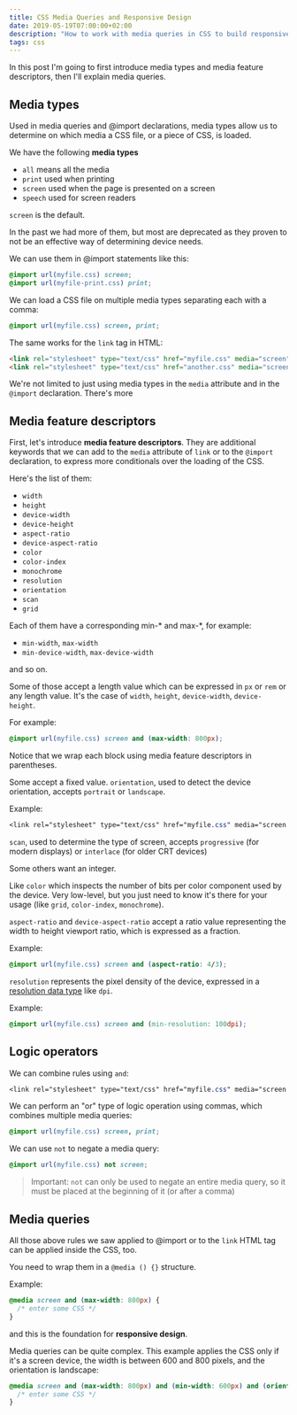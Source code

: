 ```yaml
---
title: CSS Media Queries and Responsive Design
date: 2019-05-19T07:00:00+02:00
description: "How to work with media queries in CSS to build responsive web pages"
tags: css
---
```


In this post I'm going to first introduce media types and media feature descriptors, then I'll explain media queries.

## Media types

Used in media queries and @import declarations, media types allow us to determine on which media a CSS file, or a piece of CSS, is loaded.

We have the following **media types**

- `all` means all the media
- `print` used when printing
- `screen` used when the page is presented on a screen
- `speech` used for screen readers

`screen` is the default.

In the past we had more of them, but most are deprecated as they proven to not be an effective way of determining device needs.

We can use them in @import statements like this:

```css
@import url(myfile.css) screen;
@import url(myfile-print.css) print;
```

We can load a CSS file on multiple media types separating each with a comma:

```css
@import url(myfile.css) screen, print;
```

The same works for the `link` tag in HTML:

```html
<link rel="stylesheet" type="text/css" href="myfile.css" media="screen" />
<link rel="stylesheet" type="text/css" href="another.css" media="screen, print" />
```

We're not limited to just using media types in the `media` attribute and in the `@import` declaration. There's more

## Media feature descriptors

First, let's introduce **media feature descriptors**. They are additional keywords that we can add to the `media` attribute of `link` or to the `@import` declaration, to express more conditionals over the loading of the CSS.

Here's the list of them:

- `width`
- `height`
- `device-width`
- `device-height`
- `aspect-ratio`
- `device-aspect-ratio`
- `color`
- `color-index`
- `monochrome`
- `resolution`
- `orientation`
- `scan`
- `grid`

Each of them have a corresponding min-* and max-*, for example:

- `min-width`, `max-width`
- `min-device-width`, `max-device-width`

and so on.

Some of those accept a length value which can be expressed in `px` or `rem` or any length value. It's the case of `width`, `height`, `device-width`, `device-height`.

For example:

```css
@import url(myfile.css) screen and (max-width: 800px);
```

Notice that we wrap each block using media feature descriptors in parentheses.

Some accept a fixed value. `orientation`, used to detect the device orientation, accepts `portrait` or `landscape`.

Example:

```css
<link rel="stylesheet" type="text/css" href="myfile.css" media="screen and (orientation: portrait)" />
```

`scan`, used to determine the type of screen, accepts `progressive` (for modern displays) or `interlace` (for older CRT devices)

Some others want an integer.

Like `color` which inspects the number of bits per color component used by the device. Very low-level, but you just need to know it's there for your usage (like `grid`, `color-index`, `monochrome`).

`aspect-ratio` and `device-aspect-ratio` accept a ratio value representing the width to height viewport ratio, which is expressed as a fraction.

Example:

```css
@import url(myfile.css) screen and (aspect-ratio: 4/3);
```

`resolution` represents the pixel density of the device, expressed in a [resolution data type](https://developer.mozilla.org/en-US/docs/Web/CSS/resolution) like `dpi`.

Example:

```css
@import url(myfile.css) screen and (min-resolution: 100dpi);
```

## Logic operators

We can combine rules using `and`:

```css
<link rel="stylesheet" type="text/css" href="myfile.css" media="screen and (max-width: 800px)" />
```

We can perform an "or" type of logic operation using commas, which combines multiple media queries:

```css
@import url(myfile.css) screen, print;
```

We can use `not` to negate a media query:

```css
@import url(myfile.css) not screen;
```

> Important: `not` can only be used to negate an entire media query, so it must be placed at the beginning of it (or after a comma)

## Media queries

All those above rules we saw applied to @import or to the `link` HTML tag can be applied inside the CSS, too.

You need to wrap them in a `@media () {}` structure.

Example:

```css
@media screen and (max-width: 800px) {
  /* enter some CSS */
}
```

and this is the foundation for **responsive design**.

Media queries can be quite complex. This example applies the CSS only if it's a screen device, the width is between 600 and 800 pixels, and the orientation is landscape:

```css
@media screen and (max-width: 800px) and (min-width: 600px) and (orientation: landscape) {
  /* enter some CSS */
}
```